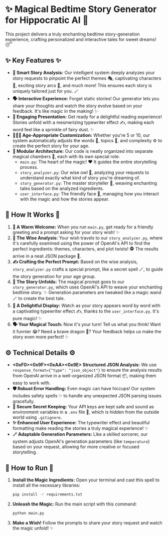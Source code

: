 # ✨ Magical Bedtime Story Generator for Hippocratic AI 🌙

This project delivers a truly enchanting bedtime story-generation experience, crafting personalized and interactive tales for sweet dreams! 😴

## ✨ Key Features ✨

* **🧠 Smart Story Analysis:** Our intelligent system deeply analyzes your story requests to pinpoint the perfect themes 🎭, captivating characters 🦸, exciting story arcs 🎢, and much more! This ensures each story is uniquely tailored just for you. 🪄
* **🗣️ Interactive Experience:** Forget static stories! Our generator lets you share your thoughts and watch the story evolve based on your feedback. It's like magic in the making! ✨
* **📜 Engaging Presentation:** Get ready for a delightful reading experience! Stories unfold with a mesmerizing typewriter effect ✍️, making each word feel like a sprinkle of fairy dust. ✨
* **👶👧👦 Age-Appropriate Customization:** Whether you're 5 or 10, our system automatically adjusts the words 💬, topics 🤔, and complexity ⚙️ to create the perfect story for your age.
* **🧱 Modular Architecture:** Our code is neatly organized into separate magical chambers 🏰, each with its own special role:
    * `main.py`: The heart of the magic! ❤️ It guides the entire storytelling process.
    * `story_analyzer.py`: Our wise owl 🦉, analyzing your requests to understand exactly what kind of story you're dreaming of.
    * `story_generator.py`: The master storyteller 🧙, weaving enchanting tales based on the analyzed ingredients.
    * `user_interface.py`: The friendly face 👋, managing how you interact with the magic and how the stories appear.

## 📖 How It Works 📖

1.  **👋 A Warm Welcome:** When you run `main.py`, get ready for a friendly greeting and a prompt asking for your story wish! ✨
2.  **🦉 The Wise Analysis:** Your wish travels to our `story_analyzer.py`, where it's carefully examined using the power of OpenAI's API to find the perfect ingredients: themes, characters, and plot twists! 🕵️ The results arrive in a neat JSON package 🎁.
3.  **✍️ Crafting the Perfect Prompt:** Based on the wise analysis, `story_analyzer.py` crafts a special prompt, like a secret spell 🪄, to guide the story generation for your age group.
4.  **🧙 The Story Unfolds:** The magical prompt goes to our `story_generator.py`, which uses OpenAI's API to weave your enchanting bedtime story. ✨ Generation parameters are tweaked like a magic wand 🪄 to create the best tale.
5.  **📜 A Delightful Display:** Watch as your story appears word by word with a captivating typewriter effect ✍️, thanks to the `user_interface.py`. It's pure magic! ✨
6.  **🗣️ Your Magical Touch:** Now it's your turn! Tell us what you think! Want it funnier 😂? Need a brave dragon 🐉? Your feedback helps us make the story even more perfect! ✨

## ⚙️ Technical Details ⚙️

* **<0xF0><0x9F><0xAA><0x9E> Structured JSON Analysis:** We use `response_format={"type": "json_object"}` to ensure the analysis results from OpenAI arrive in a well-organized JSON format 📦, making them easy to work with.
* **🛡️ Robust Error Handling:** Even magic can have hiccups! Our system includes safety spells ✨ to handle any unexpected JSON parsing issues gracefully.
* **🔑 Secure Secret Keeping:** Your API keys are kept safe and sound as environment variables in a `.env` file 🤫, which is hidden from the outside world using `.gitignore`.
* **✨ Enhanced User Experience:** The typewriter effect and beautiful formatting make reading the stories a truly magical experience! ✨
* **🪄 Adaptable Generation Parameters:** Like a skilled sorcerer, our system adjusts OpenAI's generation parameters (like `temperature`) based on your request, allowing for more creative or focused storytelling.

## 🚀 How to Run 🚀

1.  **Install the Magic Ingredients:** Open your terminal and cast this spell to install all the necessary libraries:
    ```bash
    pip install -r requirements.txt
    ```
2.  **Unleash the Magic:** Run the main script with this command:
    ```bash
    python main.py
    ```
3.  **Make a Wish!** Follow the prompts to share your story request and watch the magic unfold! ✨
